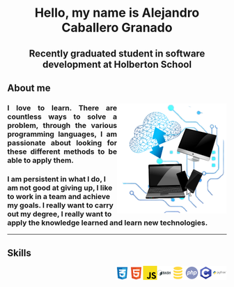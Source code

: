 <h1 align="center"> Hello, my name is Alejandro Caballero Granado </h1>

<h2 align="center"> Recently graduated student in software development at Holberton School</h2>

## About me

<div>
  <img align="right" width="50%" src="./images/laptops.png"/>
  <h3 align="justify">
    I love to learn. There are countless ways to solve a problem, through the various programming languages, I am passionate about looking for these different methods to be able to apply them.
   </h3>
  <h3>
I am persistent in what I do, I am not good at giving up, I like to work in a team and achieve my goals. I really want to carry out my degree, I really want to apply the knowledge learned and learn new technologies.
  </h3>

---

## Skills

<img align="right" width="32px" src="./images/python.png"/><img align="right" width="32px" src="./images/c.png"/><img align="right" width="32px" src="./images/php.png"/><img align="right" width="32px" src="./images/sql.png"/><img align="right" width="32px" src="./images/bash.png"/><img align="right" width="32px" src="./images/javascript.png"/><img align="right" width="32px" src="./images/html5.png"/><img align="right" width="32px" src="./images/css.png"/>


</div>


